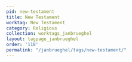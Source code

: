 ```yaml
---
pid: new-testament
title: New Testament
worktag: New Testament
category: Religious
collection: worktags_janbrueghel
layout: tagpage_janbrueghel
order: '118'
permalink: "/janbrueghel/tags/new-testament/"
---
```

